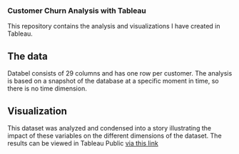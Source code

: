 ### Customer Churn Analysis with Tableau

This repository contains the analysis and visualizations I have created in Tableau. 

## The data
Databel consists of 29 columns and has one row per customer. The analysis is based on a snapshot of the database at a specific moment in time, so there is no time dimension.

## Visualization
This dataset was analyzed and condensed into a story illustrating the impact of these variables on the different dimensions of the dataset. The results can be viewed in Tableau Public [via this link](https://public.tableau.com/app/profile/shamanth.hegde/viz/CustomerChurnAnalysis_17085237111820/CHURNANALYSIS)

![]()
